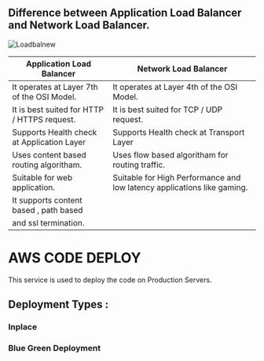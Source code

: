 ## Difference between Application Load Balancer and Network Load Balancer.

![Loadbalnew](https://github.com/parimallpradhan/AWS-DevOps-Engineer/assets/153976296/f3d80e1d-9b19-4624-acf9-c40003e04125)


| Application Load Balancer                     |     Network Load Balancer |
| --------------------------------------------- | -------------------------------------- |
| It operates at Layer 7th of the OSI Model.    | It operates at Layer 4th of the OSI Model. |
| It is best suited for HTTP / HTTPS request.   | It is best suited for TCP / UDP request.  |
| Supports Health check at Application Layer    | Supports Health check at Transport Layer
| Uses content based routing algoritham.        | Uses flow based algoritham for routing traffic.  |
| Suitable for web application.                 | Suitable for High Performance and low latency applications like gaming.  |
| It supports content based , path based        | 
| and ssl termination.                          | 


# AWS CODE DEPLOY
This service is used to deploy the code on Production Servers.
## Deployment Types :

### Inplace
### Blue Green Deployment
